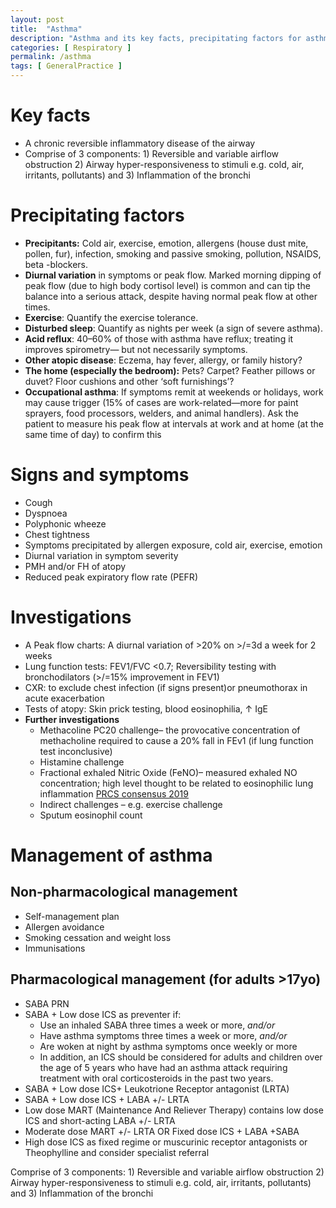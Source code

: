 ```yaml
---
layout: post
title:  "Asthma"
description: "Asthma and its key facts, precipitating factors for asthma, signs and symptoms of asthma, investigations for asthma, management of asthma in adults according to NICE and BTS guidelines"
categories: [ Respiratory ] 
permalink: /asthma
tags: [ GeneralPractice ]
---
```

# Key facts
- A chronic reversible inflammatory disease of the airway
- Comprise of 3 components: 1) Reversible and variable airflow obstruction 2) Airway hyper-responsiveness to stimuli e.g. cold, air, irritants, pollutants) and 3) Inflammation of the bronchi

# Precipitating factors
- **Precipitants:** Cold air, exercise, emotion, allergens (house dust mite, pollen, fur), infection, smoking and passive smoking, pollution, NSAIDS, beta -blockers.
- **Diurnal variation** in symptoms or peak flow. Marked morning dipping of peak flow (due to high body cortisol level) is common and can tip the balance into a serious attack, despite having normal peak flow at other times.
- **Exercise**: Quantify the exercise tolerance.
- **Disturbed sleep**: Quantify as nights per week (a sign of severe asthma).
- **Acid reflux**: 40–60% of those with asthma have reflux; treating it improves spirometry— but not necessarily symptoms.
- **Other atopic disease**: Eczema, hay fever, allergy, or family history?
- **The home (especially the bedroom):** Pets? Carpet? Feather pillows or duvet? Floor cushions and other ‘soft furnishings’?
- **Occupational asthma**: If symptoms remit at weekends or holidays, work may cause trigger (15% of cases are work-related—more for paint sprayers, food processors, welders, and animal handlers). Ask the patient to measure his peak flow at intervals at work and at home (at the same time of day) to confirm this

# Signs and symptoms
- Cough
- Dyspnoea
- Polyphonic wheeze
- Chest tightness
- Symptoms precipitated by allergen exposure, cold air, exercise, emotion
- Diurnal variation in symptom severity
- PMH and/or FH of atopy
- Reduced peak expiratory flow rate (PEFR)

# Investigations
- A Peak flow charts: A diurnal variation of >20% on >/=3d a week for 2 weeks
- Lung function tests: FEV1/FVC <0.7; Reversibility testing with bronchodilators (>/=15% improvement in FEV1)
- CXR: to exclude chest infection (if signs present)or pneumothorax in acute exacerbation
- Tests of atopy: Skin prick testing, blood eosinophilia, ↑ IgE
- **Further investigations**
    - Methacoline PC20 challenge– the provocative concentration of methacholine required to cause a 20% fall in FEv1 (if lung function test inconclusive)
    - Histamine challenge
    - Fractional exhaled Nitric Oxide (FeNO)– measured exhaled NO concentration; high level thought to be related to eosinophilic lung inflammation <a class="text-purple" href="https://www.pcrs-uk.org/sites/pcrs-uk.org/files/pcru/articles/2019-Autumn-Issue-18-FeNo-testing-asthma-diagnosis.pdf">PRCS consensus 2019</a>
    - Indirect challenges – e.g. exercise challenge
    - Sputum eosinophil count

# Management of asthma
## Non-pharmacological management
- Self-management plan
- Allergen avoidance
- Smoking cessation and weight loss
- Immunisations
## Pharmacological management (for adults >17yo)
- SABA PRN
- SABA + Low dose ICS as preventer if:
    - Use an inhaled SABA three times a week or more, *and/or*
    - Have asthma symptoms three times a week or more, *and/or*
    - Are woken at night by asthma symptoms once weekly or more
    - In addition, an ICS should be considered for adults and children over the age of 5 years who have had an asthma attack requiring treatment with oral corticosteroids in the past two years.
- SABA + Low dose ICS+ Leukotrione Receptor antagonist (LRTA)
- SABA + Low dose ICS + LABA +/- LRTA
- Low dose MART (Maintenance And Reliever Therapy) contains low dose ICS and short-acting LABA +/- LRTA
- Moderate dose MART +/- LRTA OR Fixed dose ICS + LABA +SABA
- High dose ICS as fixed regime or muscurinic receptor antagonists or Theophylline and consider specialist referral


<div class="p-3 mb-2 bg-info text-dark"> <i class="fas fa-info"></i> Comprise of 3 components: 1) Reversible and variable airflow obstruction 2) Airway hyper-responsiveness to stimuli e.g. cold, air, irritants, pollutants) and 3) Inflammation of the bronchi </div>
